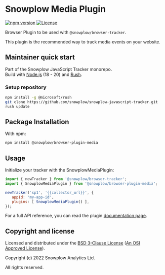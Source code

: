 # Snowplow Media Plugin

[![npm version][npm-image]][npm-url]
[![License][license-image]](LICENSE)

Browser Plugin to be used with `@snowplow/browser-tracker`.

This plugin is the recommended way to track media events on your website.

## Maintainer quick start

Part of the Snowplow JavaScript Tracker monorepo.  
Build with [Node.js](https://nodejs.org/en/) (18 - 20) and [Rush](https://rushjs.io/).

### Setup repository

```bash
npm install -g @microsoft/rush 
git clone https://github.com/snowplow/snowplow-javascript-tracker.git
rush update
```

## Package Installation

With npm:

```bash
npm install @snowplow/browser-plugin-media
```

## Usage

Initialize your tracker with the SnowplowMediaPlugin:

```js
import { newTracker } from '@snowplow/browser-tracker';
import { SnowplowMediaPlugin } from '@snowplow/browser-plugin-media';

newTracker('sp1', '{{collector_url}}', { 
   appId: 'my-app-id', 
   plugins: [ SnowplowMediaPlugin() ],
});
```

For a full API reference, you can read the plugin [documentation page](https://docs.snowplow.io/docs/collecting-data/collecting-from-own-applications/javascript-trackers/browser-tracker/browser-tracker-v3-reference/plugins/media/).

## Copyright and license

Licensed and distributed under the [BSD 3-Clause License](LICENSE) ([An OSI Approved License][osi]).

Copyright (c) 2022 Snowplow Analytics Ltd.

All rights reserved.

[npm-url]: https://www.npmjs.com/package/@snowplow/browser-plugin-media
[npm-image]: https://img.shields.io/npm/v/@snowplow/browser-plugin-media
[docs]: https://docs.snowplowanalytics.com/docs/collecting-data/collecting-from-own-applications/javascript-tracker/
[osi]: https://opensource.org/licenses/BSD-3-Clause
[license-image]: https://img.shields.io/npm/l/@snowplow/browser-plugin-media
